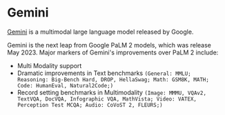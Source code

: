 # Gemini

[Gemini](https://deepmind.google/technologies/gemini/#introduction) is a multimodal large language model released by Google.

Gemini is the next leap from Google PaLM 2 models, which was release May 2023. Major markers of Gemini's improvements over PaLM 2 include:
- Multi Modality support
- Dramatic improvements in Text benchmarks `(General: MMLU; Reasoning: Big-Bench Hard, DROP, HellaSwag; Math: GSM8K, MATH; Code: HumanEval, Natural2Code;)`
- Record setting benchmarks in Multimodality `(Image: MMMU, VQAv2, TextVQA, DocVQA, Infographic VQA, MathVista; Video: VATEX, Perception Test MCQA; Audio: CoVoST 2, FLEURS;)`
